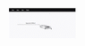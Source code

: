 

<p align="center">
  <img src="https://github.com/GidonAniz/coupon-system-front-react/blob/main/coupon_system_app.gif" with=300>
</p>
